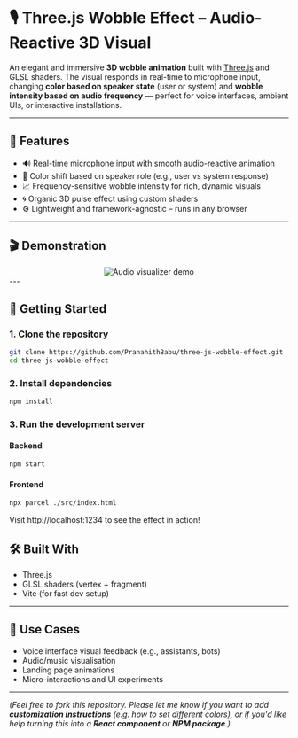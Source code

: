 # 🎙️ Three.js Wobble Effect – Audio-Reactive 3D Visual

An elegant and immersive **3D wobble animation** built with [Three.js](https://threejs.org/) and GLSL shaders. The visual responds in real-time to microphone input, changing **color based on speaker state** (user or system) and **wobble intensity based on audio frequency** — perfect for voice interfaces, ambient UIs, or interactive installations.

---

## 🌟 Features

- 🔊 Real-time microphone input with smooth audio-reactive animation
- 🎨 Color shift based on speaker role (e.g., user vs system response)
- 📈 Frequency-sensitive wobble intensity for rich, dynamic visuals
- 🌀 Organic 3D pulse effect using custom shaders
- ⚙️ Lightweight and framework-agnostic – runs in any browser

---

## 🎬 Demonstration
<div align="center">
  <img src="audio_viz_demo.gif" alt="Audio visualizer demo" />
</div>
---

## 🚀 Getting Started

### 1. Clone the repository
```bash
git clone https://github.com/PranahithBabu/three-js-wobble-effect.git
cd three-js-wobble-effect
```

### 2. Install dependencies
```bash
npm install
```

### 3. Run the development server
#### Backend
```bash
npm start
```
#### Frontend
```bash
npx parcel ./src/index.html
```
Visit http://localhost:1234 to see the effect in action!

## 🛠️ Built With
- Three.js
- GLSL shaders (vertex + fragment)
- Vite (for fast dev setup)

---

## 🎯 Use Cases
- Voice interface visual feedback (e.g., assistants, bots)
- Audio/music visualisation
- Landing page animations
- Micro-interactions and UI experiments

---

*(Feel free to fork this repository. Please let me know if you want to add **customization instructions** (e.g. how to set different colors), or if you'd like help turning this into a **React component** or **NPM package**.)*
